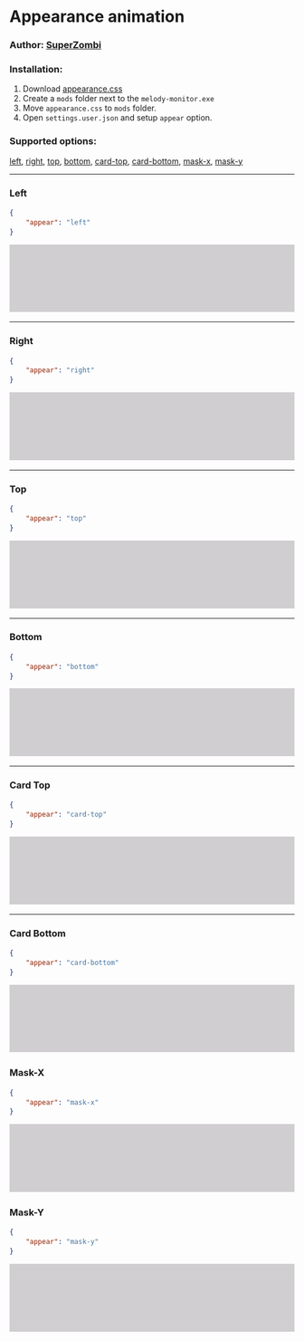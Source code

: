 # Appearance animation

### Author: [SuperZombi](https://github.com/SuperZombi)

### Installation:
1. Download [appearance.css](appearance.css)
2. Create a `mods` folder next to the `melody-monitor.exe`
3. Move `appearance.css` to `mods` folder.
4. Open `settings.user.json` and setup `appear` option.

### Supported options:
[left](#left), [right](#right), [top](#top), [bottom](#bottom), [card-top](#card-top), [card-bottom](#card-bottom), [mask-x](#mask-x), [mask-y](#mask-y)
<hr>

### Left

```json
{
    "appear": "left"
}
```
<img src="gifs/left.gif">
<hr>

### Right

```json
{
    "appear": "right"
}
```
<img src="gifs/right.gif">
<hr>

### Top

```json
{
    "appear": "top"
}
```
<img src="gifs/top.gif">
<hr>

### Bottom

```json
{
    "appear": "bottom"
}
```
<img src="gifs/bottom.gif">
<hr>

### Card Top

```json
{
    "appear": "card-top"
}
```
<img src="gifs/card-top.gif">
<hr>

### Card Bottom

```json
{
    "appear": "card-bottom"
}
```
<img src="gifs/card-bottom.gif">

### Mask-X

```json
{
    "appear": "mask-x"
}
```
<img src="gifs/mask-x.gif">

### Mask-Y

```json
{
    "appear": "mask-y"
}
```
<img src="gifs/mask-y.gif">
